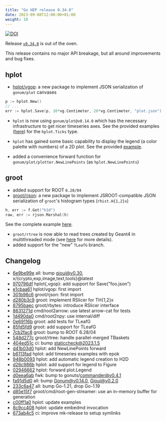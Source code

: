```yaml
---
title: "Go HEP release 0.34.0"
date: 2023-09-08T12:00:00+01:00
weight: 10
---
```


[![DOI](https://zenodo.org/badge/DOI/10.5281/zenodo.7928500.svg)](https://doi.org/10.5281/zenodo.7928500)

Release [`v0.34.0`](https://github.com/go-hep/hep/tree/v0.34.0) is out of the oven.

This release contains no major API breakage, but all around improvements and bug fixes.

## hplot

- [hplot/vgop](https://pkg.go.dev/go-hep.org/x/hep@v0.34.0/hplot/vgop): a new package to implement JSON serialization of `gonum/plot` canvases

```go
p := hplot.New()
// ...
err := hplot.Save(p, 10*vg.Centimeter, 20*vg.Centimeter, "plot.json")
```

- `hplot` is now using `gonum/plot@v0.14.0` which has the necessary infrastructure to get nicer timeseries axes. See the provided examples ([here](https://pkg.go.dev/go-hep.org/x/hep@v0.34.0/hplot#Ticks)) for the `hplot.Ticks` type.

- `hplot` has gained some basic capability to display the legend (a color palette with numbers) of a 2D plot. See the provided [example](https://pkg.go.dev/go-hep.org/x/hep@v0.34.0/hplot#example-H2D-WithLegend).
- added a convenience forward function for `gonum/plot/plotter.NewLinePoints` (as `hplot.NewLinePoints`)

## groot

- added support for ROOT `6.28/04`
- [groot/rjson](https://pkg.go.dev/go-hep.org/x/hep@v0.34.0/groot/rjson): a new package to implement JSROOT-compatible JSON serialization of `groot`'s histogram types (`rhist.H{1,2}x`)

```go
h, err := f.Get("h1d")
raw, err := rjson.Marshal(h)
```

See the complete example [here](https://pkg.go.dev/go-hep.org/x/hep@v0.34.0/groot/rjson#example-Marshal).

- `groot/rtree` is now able to read trees created by Geant4 in multithreaded mode (see [here](https://github.com/go-hep/hep/issues/989) for more details).
- added support for the "new" `TLeafG` branch.

## Changelog


* [6e9be99e](/commit/6e9be99e) all: bump gioui@v0.30, x/{crypto,exp,image,text,tools}@latest
* [970796df](/commit/970796df) hplot{,vgop}: add support for Save("foo.json")
* [e1cbaa61](/commit/e1cbaa61) hplot/vgop: first import
* [301b96c6](/commit/301b96c6) groot/rjson: first import
* [d280b3c9](/commit/d280b3c9) groot: implement RSlicer for TH{1,2}x
* [8795baec](/commit/8795baec) groot/rbytes: introduce RSlicer interface
* [8631271d](/commit/8631271d) cmd/root2arrow: use latest arrow-cat for tests
* [1d490da0](/commit/1d490da0) cmd/root2npy: use internal/diff
* [0e69116b](/commit/0e69116b) groot: add tests for TLeafG
* [85fd5fd9](/commit/85fd5fd9) groot: add support for TLeafG
* [7cb2fac8](/commit/7cb2fac8) groot: bump to ROOT 6.28/04
* [548d277c](/commit/548d277c) groot/rtree: handle parallel-merged TBaskets
* [404ed51c](/commit/404ed51c) ci: bump staticcheck@2023.1.5
* [d41b03d0](/commit/d41b03d0) hplot: add NewLinePoints forward
* [b6113fad](/commit/b6113fad) hplot: add timeseries examples with epok
* [948b0093](/commit/948b0093) hplot: add automatic legend creation to H2D
* [d26c986b](/commit/d26c986b) hplot: add support for legend to Figure
* [02946662](/commit/02946662) hplot: forward plot.Legend
* [d0eea6ab](/commit/d0eea6ab) fwk: bump to gonuts/commander@v0.4.1
* [fa91d5d0](/commit/fa91d5d0) all: bump Gonum@v0.14.0, Gioui@v0.2.0
* [233c6a47](/commit/233c6a47) all: bump Go-1.21, drop Go-1.19
* [d85e15f7](/commit/d85e15f7) groot/cmd/root-gen-streamer: use an in-memory buffer for generation
* [c00ff1a0](/commit/c00ff1a0) hplot: update examples
* [8c9cc408](/commit/8c9cc408) hplot: update embedmd invocation
* [673ab4c5](/commit/673ab4c5) ci: improve mk-release to setup symlinks


